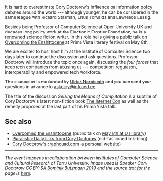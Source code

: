 It is hard to overestimate Cory Doctorow's influence on information policy debates around the world --- although younger, he can be considered in the same league with Richard Stallman, Linus Torvalds and Lawrence Lessig.

Besides being Professor of Computer Science at Open University UK and decades long policy work at the Electronic Frontier Foundation, he is a renowned science fiction writer. In this role he is giving a public talk on [Overcoming the Enshittocene](https://kirjandusfestival.tartu.ee/en/performers/cory-doctorow-usa/) at Prima Vista literary festival on May 8th.

We are excited to host host him at the Institute of Computer Science two days later to continue the discussion and ask questions. Professor Doctorow will introduce the topic once again, discussing the _four forces_ that keep tech companies from abusing us --- competition, regulation, interoperability and empowered tech workforce.

The discussion is moderated by [Ulrich Norbisrath](https://ulno.net/) and you can send your questions in advance to [askcory@infoaed.ee](mailto:askcory@infoaed.ee).

The title of the discussion _Seizing the Means of Computation_ is a subtitle of Cory Doctorow's latest non-fiction book [The Internet Con](https://craphound.com/internetcon/) as well as the remedy proposed at the last part of his Prima Vista talk.

## See also

* [Overcoming the Enshittocene](https://kirjandusfestival.tartu.ee/en/performers/cory-doctorow-usa/) (public talk on [May 8th at UT library](https://kirjandusfestival.tartu.ee/en/program/grand-futurological-congress-cory-doctorow-canada-uk-usa/))
* [Pluralistic: Daily links from Cory Doctorow](https://pluralistic.net/) (old-fashioned link-blog)
* [Cory Doctorow's craphound.com](https://craphound.com/) (a personal website)

----

_The event happens in collaboration between institutes of Computer Science and Cultural Research of Tartu University. Image used is [Speaker Cory Doctorow](https://flickr.com/photos/36976328@N04/32858497617) CC BY-SA [Dominik Butzmann 2019](https://commons.wikimedia.org/wiki/File:Re_publica_faces_2019_(32858497617).jpg) and the source text for the page is [here](https://github.com/boamaod/cory2024)._